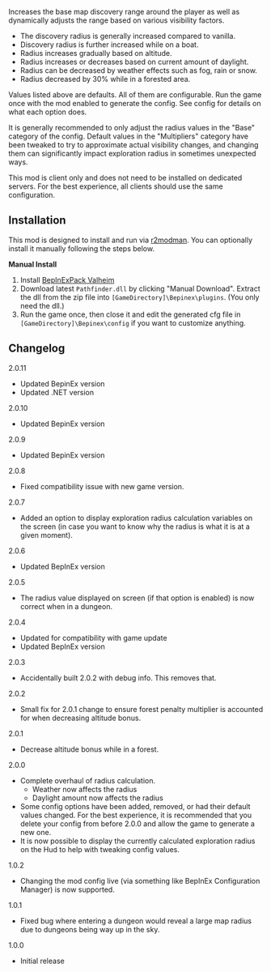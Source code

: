 Increases the base map discovery range around the player as well as dynamically adjusts the range based on various visibility factors.

* The discovery radius is generally increased compared to vanilla.
* Discovery radius is further increased while on a boat.
* Radius increases gradually based on altitude.
* Radius increases or decreases based on current amount of daylight.
* Radius can be decreased by weather effects such as fog, rain or snow.
* Radius decreased by 30% while in a forested area.

Values listed above are defaults. All of them are configurable. Run the game once with the mod enabled to generate the config. See config for details on what each option does.

It is generally recommended to only adjust the radius values in the "Base" category of the config. Default values in the "Multipliers" category have been tweaked to try to approximate actual visibility changes, and changing them can significantly impact exploration radius in sometimes unexpected ways.

This mod is client only and does not need to be installed on dedicated servers. For the best experience, all clients should use the same configuration.

## Installation
This mod is designed to install and run via [r2modman](https://thunderstore.io/package/ebkr/r2modman/). You can optionally install it manually following the steps below.

**Manual Install**
1. Install [BepInExPack Valheim](https://valheim.thunderstore.io/package/denikson/BepInExPack_Valheim/)
2. Download latest ``Pathfinder.dll`` by clicking "Manual Download". Extract the dll from the zip file into ``[GameDirectory]\Bepinex\plugins``. (You only need the dll.)
3. Run the game once, then close it and edit the generated cfg file in ``[GameDirectory]\Bepinex\config`` if you want to customize anything.

## Changelog

2.0.11

* Updated BepinEx version
* Updated .NET version

2.0.10

* Updated BepinEx version

2.0.9

* Updated BepinEx version

2.0.8

* Fixed compatibility issue with new game version.

2.0.7

* Added an option to display exploration radius calculation variables on the screen (in case you want to know why the radius is what it is at a given moment).

2.0.6

* Updated BepInEx version

2.0.5

* The radius value displayed on screen (if that option is enabled) is now correct when in a dungeon.

2.0.4

* Updated for compatibility with game update
* Updated BepInEx version

2.0.3

* Accidentally built 2.0.2 with debug info. This removes that.

2.0.2

* Small fix for 2.0.1 change to ensure forest penalty multiplier is accounted for when decreasing altitude bonus.

2.0.1

* Decrease altitude bonus while in a forest.

2.0.0

* Complete overhaul of radius calculation.
    * Weather now affects the radius
    * Daylight amount now affects the radius
* Some config options have been added, removed, or had their default values changed. For the best experience, it is recommended that you delete your config from before 2.0.0 and allow the game to generate a new one.
* It is now possible to display the currently calculated exploration radius on the Hud to help with tweaking config values.

1.0.2

* Changing the mod config live (via something like BepInEx Configuration Manager) is now supported.

1.0.1

* Fixed bug where entering a dungeon would reveal a large map radius due to dungeons being way up in the sky.

1.0.0

* Initial release
